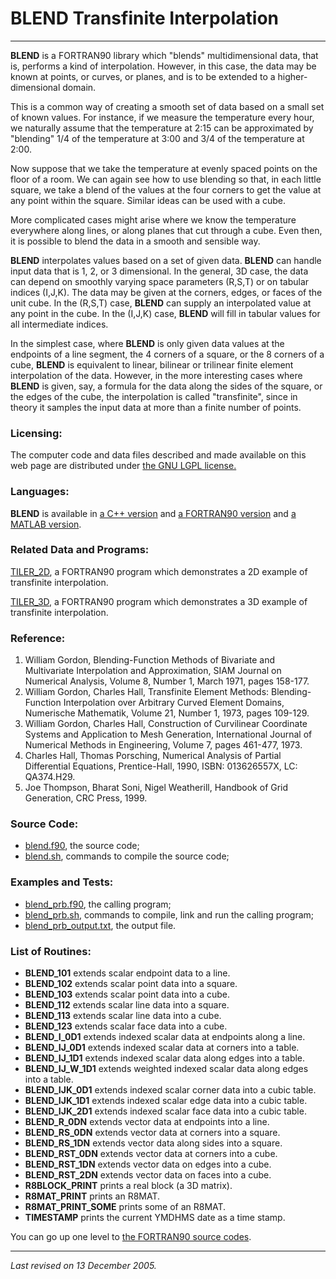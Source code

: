 BLEND 
 Transfinite Interpolation
==========================

* * * * *

**BLEND** is a FORTRAN90 library which "blends" multidimensional data, that is, performs a kind of interpolation. However, in this case, the data may be known at points, or curves, or planes, and is to be extended to a higher-dimensional domain.

This is a common way of creating a smooth set of data based on a small set of known values. For instance, if we measure the temperature every hour, we naturally assume that the temperature at 2:15 can be approximated by "blending" 1/4 of the temperature at 3:00 and 3/4 of the temperature at 2:00.

Now suppose that we take the temperature at evenly spaced points on the floor of a room. We can again see how to use blending so that, in each little square, we take a blend of the values at the four corners to get the value at any point within the square. Similar ideas can be used with a cube.

More complicated cases might arise where we know the temperature everywhere along lines, or along planes that cut through a cube. Even then, it is possible to blend the data in a smooth and sensible way.

**BLEND** interpolates values based on a set of given data. **BLEND** can handle input data that is 1, 2, or 3 dimensional. In the general, 3D case, the data can depend on smoothly varying space parameters (R,S,T) or on tabular indices (I,J,K). The data may be given at the corners, edges, or faces of the unit cube. In the (R,S,T) case, **BLEND** can supply an interpolated value at any point in the cube. In the (I,J,K) case, **BLEND** will fill in tabular values for all intermediate indices.

In the simplest case, where **BLEND** is only given data values at the endpoints of a line segment, the 4 corners of a square, or the 8 corners of a cube, **BLEND** is equivalent to linear, bilinear or trilinear finite element interpolation of the data. However, in the more interesting cases where **BLEND** is given, say, a formula for the data along the sides of the square, or the edges of the cube, the interpolation is called "transfinite", since in theory it samples the input data at more than a finite number of points.

### Licensing:

The computer code and data files described and made available on this web page are distributed under [the GNU LGPL license.](./LICENSE)

### Languages:

**BLEND** is available in [a C++ version](http://people.sc.fsu.edu/~jburkardt/cpp_src/blend/blend.html) and [a FORTRAN90 version](http://people.sc.fsu.edu/~jburkardt/f_src/blend/blend.html) and [a MATLAB version](http://people.sc.fsu.edu/~jburkardt/m_src/blend/blend.html).

### Related Data and Programs:

[TILER\_2D](http://people.sc.fsu.edu/~jburkardt/f_src/tiler_2d/tiler_2d.html), a FORTRAN90 program which demonstrates a 2D example of transfinite interpolation.

[TILER\_3D](http://people.sc.fsu.edu/~jburkardt/f_src/tiler_3d/tiler_3d.html), a FORTRAN90 program which demonstrates a 3D example of transfinite interpolation.

### Reference:

1.  William Gordon,
     Blending-Function Methods of Bivariate and Multivariate Interpolation and Approximation,
     SIAM Journal on Numerical Analysis,
     Volume 8, Number 1, March 1971, pages 158-177.
2.  William Gordon, Charles Hall,
     Transfinite Element Methods: Blending-Function Interpolation over Arbitrary Curved Element Domains,
     Numerische Mathematik,
     Volume 21, Number 1, 1973, pages 109-129.
3.  William Gordon, Charles Hall,
     Construction of Curvilinear Coordinate Systems and Application to Mesh Generation,
     International Journal of Numerical Methods in Engineering,
     Volume 7, pages 461-477, 1973.
4.  Charles Hall, Thomas Porsching,
     Numerical Analysis of Partial Differential Equations,
     Prentice-Hall, 1990,
     ISBN: 013626557X,
     LC: QA374.H29.
5.  Joe Thompson, Bharat Soni, Nigel Weatherill,
     Handbook of Grid Generation,
     CRC Press, 1999.

### Source Code:

-   [blend.f90](blend.f90), the source code;
-   [blend.sh](blend.sh), commands to compile the source code;

### Examples and Tests:

-   [blend\_prb.f90](blend_prb.f90), the calling program;
-   [blend\_prb.sh](blend_prb.sh), commands to compile, link and run the calling program;
-   [blend\_prb\_output.txt](blend_prb_output.txt), the output file.

### List of Routines:

-   **BLEND\_101** extends scalar endpoint data to a line.
-   **BLEND\_102** extends scalar point data into a square.
-   **BLEND\_103** extends scalar point data into a cube.
-   **BLEND\_112** extends scalar line data into a square.
-   **BLEND\_113** extends scalar line data into a cube.
-   **BLEND\_123** extends scalar face data into a cube.
-   **BLEND\_I\_0D1** extends indexed scalar data at endpoints along a line.
-   **BLEND\_IJ\_0D1** extends indexed scalar data at corners into a table.
-   **BLEND\_IJ\_1D1** extends indexed scalar data along edges into a table.
-   **BLEND\_IJ\_W\_1D1** extends weighted indexed scalar data along edges into a table.
-   **BLEND\_IJK\_0D1** extends indexed scalar corner data into a cubic table.
-   **BLEND\_IJK\_1D1** extends indexed scalar edge data into a cubic table.
-   **BLEND\_IJK\_2D1** extends indexed scalar face data into a cubic table.
-   **BLEND\_R\_0DN** extends vector data at endpoints into a line.
-   **BLEND\_RS\_0DN** extends vector data at corners into a square.
-   **BLEND\_RS\_1DN** extends vector data along sides into a square.
-   **BLEND\_RST\_0DN** extends vector data at corners into a cube.
-   **BLEND\_RST\_1DN** extends vector data on edges into a cube.
-   **BLEND\_RST\_2DN** extends vector data on faces into a cube.
-   **R8BLOCK\_PRINT** prints a real block (a 3D matrix).
-   **R8MAT\_PRINT** prints an R8MAT.
-   **R8MAT\_PRINT\_SOME** prints some of an R8MAT.
-   **TIMESTAMP** prints the current YMDHMS date as a time stamp.

You can go up one level to [the FORTRAN90 source codes](http://people.sc.fsu.edu/~jburkardt/f_src/f_src.html).

* * * * *

*Last revised on 13 December 2005.*
